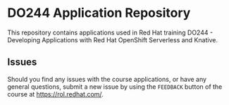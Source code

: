# DO244 Application Repository

This repository contains applications used in Red Hat training DO244 - Developing Applications with Red Hat OpenShift Serverless and Knative.

## Issues

Should you find any issues with the course applications, or have any general questions, submit a new issue by using the `FEEDBACK` button of the course at https://rol.redhat.com/.
